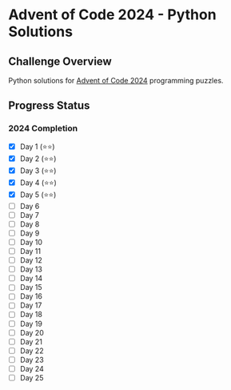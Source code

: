 # Advent of Code 2024 - Python Solutions

## Challenge Overview
Python solutions for [Advent of Code 2024](https://adventofcode.com/2024) programming puzzles.

## Progress Status
### 2024 Completion
- [x] Day 1 (⭐⭐)
- [x] Day 2 (⭐⭐)
- [x] Day 3 (⭐⭐)
- [x] Day 4 (⭐⭐)
- [x] Day 5 (⭐⭐)
- [ ] Day 6
- [ ] Day 7
- [ ] Day 8
- [ ] Day 9
- [ ] Day 10
- [ ] Day 11
- [ ] Day 12
- [ ] Day 13
- [ ] Day 14
- [ ] Day 15
- [ ] Day 16
- [ ] Day 17
- [ ] Day 18
- [ ] Day 19
- [ ] Day 20
- [ ] Day 21
- [ ] Day 22
- [ ] Day 23
- [ ] Day 24
- [ ] Day 25
